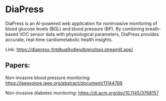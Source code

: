 # DiaPress
DiaPress is an AI-powered web application for noninvasive monitoring of blood glucose levels (BGL) and blood pressure (BP). By combining breath-based VOC sensor data with physiological parameters, DiaPress provides accurate, real-time cardiometabolic health insights.

Link: https://diapress-fntdkua9vdlejulbqmzbsq.streamlit.app/

## Papers:

Non-invasive blood pressure monitoring: https://ieeexplore.ieee.org/abstract/document/11144768 

Non-invasive diabetes monitoring: https://dl.acm.org/doi/10.1145/3768157
